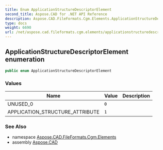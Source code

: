 ```yaml
---
title: Enum ApplicationStructureDescriptorElement
second_title: Aspose.CAD for .NET API Reference
description: Aspose.CAD.FileFormats.Cgm.Elements.ApplicationStructureDescriptorElement enum. 
type: docs
weight: 6690
url: /net/aspose.cad.fileformats.cgm.elements/applicationstructuredescriptorelement/
---
```

## ApplicationStructureDescriptorElement enumeration

```csharp
public enum ApplicationStructureDescriptorElement
```

### Values

| Name | Value | Description |
| --- | --- | --- |
| UNUSED_0 | `0` |  |
| APPLICATION_STRUCTURE_ATTRIBUTE | `1` |  |

### See Also

* namespace [Aspose.CAD.FileFormats.Cgm.Elements](../../aspose.cad.fileformats.cgm.elements/)
* assembly [Aspose.CAD](../../)


